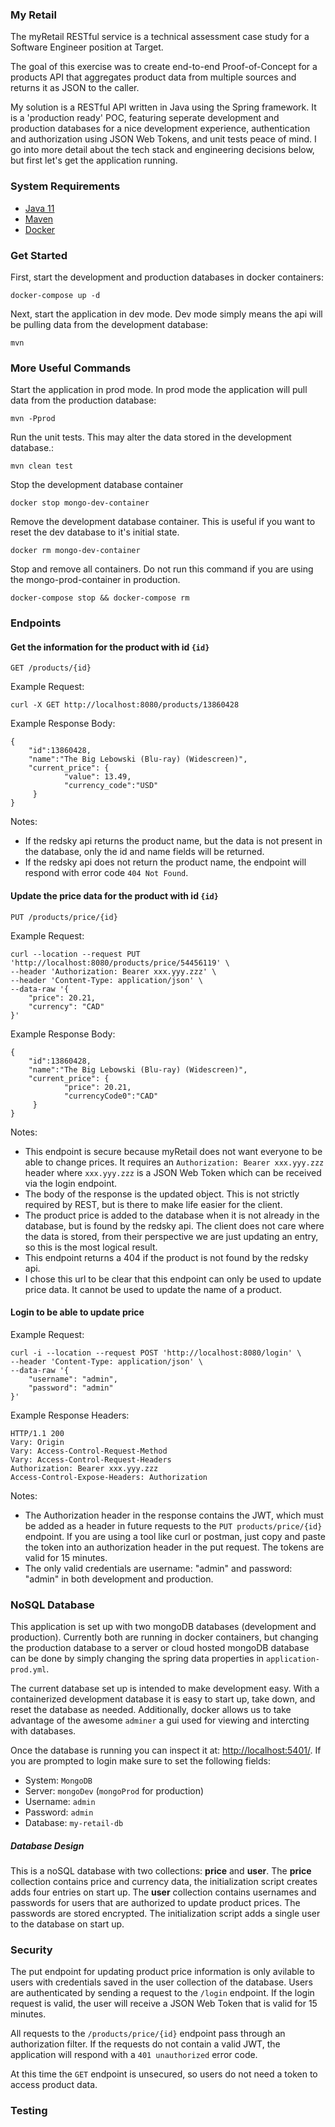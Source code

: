 ### My Retail
The myRetail RESTful service is a technical assessment case study for a Software Engineer position at Target.

The goal of this exercise was to create end-to-end Proof-of-Concept for a products API that aggregates product data from multiple sources and returns it as JSON to the caller. 

My solution is a RESTful API written in Java using the Spring framework. It is a 'production ready' POC, featuring seperate development and production databases for a nice development experience, authentication and authorization using JSON Web Tokens, and unit tests peace of mind. I go into more detail about the tech stack and engineering decisions below, but first let's get the application running.

### System Requirements

- [Java 11](https://www.oracle.com/java/technologies/javase-jdk11-downloads.html)
- [Maven](https://maven.apache.org/download.cgi)
- [Docker](https://docs.docker.com/get-docker/)

### Get Started
First, start the development and production databases in docker containers:

    docker-compose up -d

Next, start the application in dev mode. Dev mode simply means the api will be pulling data from the development database:

    mvn

### More Useful Commands

Start the application in prod mode. In prod mode the application will pull data from the production database:

    mvn -Pprod

Run the unit tests. This may alter the data stored in the development database.:

    mvn clean test

Stop the development database container

    docker stop mongo-dev-container
    
Remove the development database container. This is useful if you want to reset the dev database to it's initial state.

    docker rm mongo-dev-container
    
Stop and remove all containers. Do not run this command if you are using the mongo-prod-container in production.

    docker-compose stop && docker-compose rm
    
### Endpoints

#### Get the information for the product with id `{id}`

    GET /products/{id}
    
Example Request:

    curl -X GET http://localhost:8080/products/13860428

Example Response Body:

    {
        "id":13860428,
        "name":"The Big Lebowski (Blu-ray) (Widescreen)",
        "current_price": {
                "value": 13.49,
                "currency_code":"USD"
         }
    }

Notes: 
- If the redsky api returns the product name, but the data is not present in the database, only the id and name fields will be returned.
- If the redsky api does not return the product name, the endpoint will respond with error code `404 Not Found`.

#### Update the price data for the product with id `{id}`

    PUT /products/price/{id}
    
Example Request:

    curl --location --request PUT 'http://localhost:8080/products/price/54456119' \
    --header 'Authorization: Bearer xxx.yyy.zzz' \
    --header 'Content-Type: application/json' \
    --data-raw '{
        "price": 20.21,
        "currency": "CAD"
    }'
    
Example Response Body:

    {
        "id":13860428,
        "name":"The Big Lebowski (Blu-ray) (Widescreen)",
        "current_price": {
                "price": 20.21,
                "currencyCode0":"CAD"
         }
    }

Notes:
- This endpoint is secure because myRetail does not want everyone to be able to change prices. It requires an `Authorization: Bearer xxx.yyy.zzz` header where `xxx.yyy.zzz` is a JSON Web Token which can be received via the login endpoint.
- The body of the response is the updated object. This is not strictly required by REST, but is there to make life easier for the client.
- The product price is added to the database when it is not already in the database, but is found by the redsky api. The client does not care where the data is stored, from their perspective we are just updating an entry, so this is the most logical result.
- This endpoint returns a 404 if the product is not found by the redsky api.
- I chose this url to be clear that this endpoint can only be used to update price data. It cannot be used to update the name of a product.

#### Login to be able to update price

Example Request:

    curl -i --location --request POST 'http://localhost:8080/login' \
    --header 'Content-Type: application/json' \
    --data-raw '{
        "username": "admin",
        "password": "admin"
    }'
    
Example Response Headers:

    HTTP/1.1 200
    Vary: Origin
    Vary: Access-Control-Request-Method
    Vary: Access-Control-Request-Headers
    Authorization: Bearer xxx.yyy.zzz
    Access-Control-Expose-Headers: Authorization
    
Notes:
- The Authorization header in the response contains the JWT, which must be added as a header in future requests to the `PUT products/price/{id}` endpoint. If you are using a tool like curl or postman, just copy and paste the token into an authorization header in the put request. The tokens are valid for 15 minutes.
- The only valid credentials are username: "admin" and password: "admin" in both development and production.

### NoSQL Database
This application is set up with two mongoDB databases (development and production). Currently both are running in docker containers, but changing the production database to a server or cloud hosted mongoDB database can be done by simply changing the spring data properties in `application-prod.yml`.

The current database set up is intended to make development easy. With a containerized development database it is easy to start up, take down, and reset the database as needed. Additionally, docker allows us to take advantage of the awesome `adminer` a gui used for viewing and intercting with databases.

Once the database is running you can inspect it at: 
[http://localhost:5401/](http://localhost:5401/?mongo=dbMongo&username=dev&db=my-retail-db).
If you are prompted to login make sure to set the following fields:
- System: `MongoDB`
- Server: `mongoDev` (`mongoProd` for production)
- Username: `admin`
- Password: `admin`
- Database: `my-retail-db`

##### Database Design
This is a noSQL database with two collections: **price** and **user**. The **price** collection contains price and currency data, the initialization script creates adds four entries on start up. The **user** collection contains usernames and passwords for users that are authorized to update product prices. The passwords are stored encrypted. The initialization script adds a single user to the database on start up. 
 
### Security
The put endpoint for updating product price information is only avilable to users with credentials saved in the
 user collection of the database. Users are authenticated by sending a request to the `/login` endpoint. If the login request is valid, the user will receive a JSON Web Token that is valid for 15 minutes.

All requests to the `/products/price/{id}` endpoint pass through an authorization filter. If the requests do not contain a valid JWT, the application will respond with a `401 unauthorized` error code.

At this time the `GET` endpoint is unsecured, so users do not need a token to access product data.

### Testing

